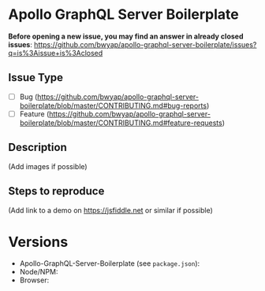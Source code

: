 # Apollo GraphQL Server Boilerplate

**Before opening a new issue, you may find an answer in already closed issues**:
https://github.com/bwyap/apollo-graphql-server-boilerplate/issues?q=is%3Aissue+is%3Aclosed

## Issue Type

- [ ] Bug (https://github.com/bwyap/apollo-graphql-server-boilerplate/blob/master/CONTRIBUTING.md#bug-reports)
- [ ] Feature (https://github.com/bwyap/apollo-graphql-server-boilerplate/blob/master/CONTRIBUTING.md#feature-requests)

## Description

(Add images if possible)

## Steps to reproduce

(Add link to a demo on https://jsfiddle.net or similar if possible)

# Versions

- Apollo-GraphQL-Server-Boilerplate (see `package.json`):
- Node/NPM:
- Browser:
